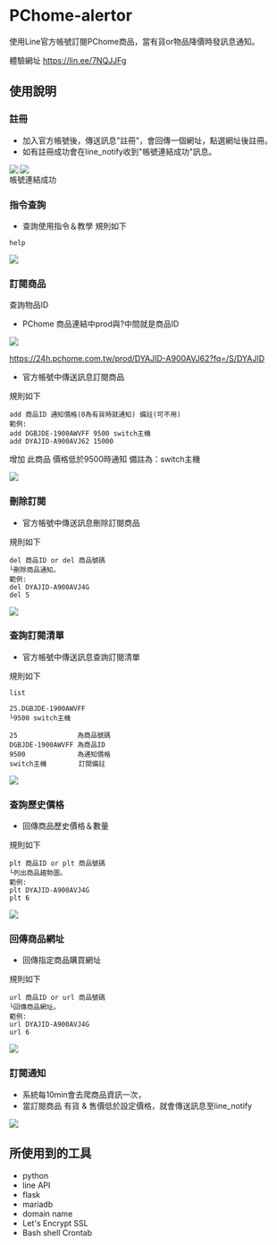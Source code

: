 # PChome-alertor

使用Line官方帳號訂閱PChome商品，當有貨or物品降價時發訊息通知。

體驗網址
https://lin.ee/7NQJJFg

## 使用說明

### 註冊
* 加入官方帳號後，傳送訊息"註冊"，會回傳一個網址，點選網址後註冊。
* 如有註冊成功會在line_notify收到"帳號連結成功"訊息。

<img align="left" src="https://github.com/husan42/Line-BOT-Pchome/blob/main/demo_pic/register.PNG"><img  src="https://github.com/husan42/Line-BOT-Pchome/blob/main/demo_pic/register_done.PNG">  
帳號連結成功

### 指令查詢

* 查詢使用指令＆教學
規則如下
```
help
```
<img src="https://github.com/husan42/Line-BOT-Pchome/blob/main/demo_pic/help.png">

### 訂閱商品
查詢物品ID
* PChome 商品連結中prod與?中間就是商品ID
<img src="https://github.com/husan42/Line-BOT-Pchome/blob/main/demo_pic/detail.png">


https://24h.pchome.com.tw/prod/DYAJID-A900AVJ62?fq=/S/DYAJID

* 官方帳號中傳送訊息訂閱商品

規則如下
```
add 商品ID 通知價格(0為有貨時就通知) 備註(可不用)
範例:
add DGBJDE-1900AWVFF 9500 switch主機 
add DYAJID-A900AVJ62 15000
```

增加 此商品 價格低於9500時通知 備註為：switch主機

<img src="https://github.com/husan42/Line-BOT-Pchome/blob/main/demo_pic/add.png">

### 刪除訂閱

* 官方帳號中傳送訊息刪除訂閱商品

規則如下
```
del 商品ID or del 商品號碼
└刪除商品通知。
範例:
del DYAJID-A900AVJ4G
del 5
```

<img src="https://github.com/husan42/Line-BOT-Pchome/blob/main/demo_pic/del.png">

### 查詢訂閱清單

* 官方帳號中傳送訊息查詢訂閱清單

規則如下
```
list

25.DGBJDE-1900AWVFF
└9500 switch主機

25               為商品號碼
DGBJDE-1900AWVFF 為商品ID
9500             為通知價格
switch主機        訂閱備註
```

<img src="https://github.com/husan42/Line-BOT-Pchome/blob/main/demo_pic/list.png">

### 查詢歷史價格

* 回傳商品歷史價格＆數量

規則如下
```
plt 商品ID or plt 商品號碼
└列出商品趨勢圖。
範例:
plt DYAJID-A900AVJ4G
plt 6
```
<img src="https://github.com/husan42/Line-BOT-Pchome/blob/main/demo_pic/plt.png">

### 回傳商品網址

* 回傳指定商品購買網址

規則如下
```
url 商品ID or url 商品號碼
└回傳商品網址。
範例:
url DYAJID-A900AVJ4G
url 6
```
<img src="https://github.com/husan42/Line-BOT-Pchome/blob/main/demo_pic/url.png">

### 訂閱通知

* 系統每10min會去爬商品資訊一次，
* 當訂閱商品 有貨 & 售價低於設定價格，就會傳送訊息至line_notify
<img src="https://github.com/husan42/Line-BOT-Pchome/blob/main/demo_pic/notify.PNG">

## 所使用到的工具

* python  
* line API
* flask
* mariadb
* domain name
* Let's Encrypt SSL
* Bash shell Crontab
